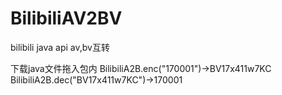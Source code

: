 # BilibiliAV2BV
bilibili java api av,bv互转

下载java文件拖入包内
BilibiliA2B.enc("170001")->BV17x411w7KC
BilibiliA2B.dec("BV17x411w7KC")->170001

